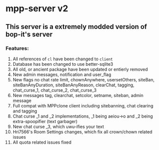 # mpp-server v2
## This server is a extremely modded version of bop-it's server
### Features:
1. All references of `cl` have been changed to `client`
2. Database has been changed to use better-sqlite3
3. All old, or ancient package have been updated or entierly removed
4. New admin messages, notification and user_flag
5. New flags
no chat rate limit, chownAnywhere, usersetOthers, siteBan, siteBanAnyDuration, siteBanAnyReason, clearChat, tagging, chat_curse_1, chat_curse_2, chat_curse_3
6. New messages
tag, clearchat, setcolor, setname, siteban, admin message
7. Full compat with MPPclone client including sitebanning, chat clearing and tagging
8. Chat curse _1 and _2 implementations, _1 being aeiou->o and _2 being extra-spoopifier (text garbager)
9. New chat curse _3, which uwu-ifies your text
10. Hri7566's Room Settings changes, which fix all crown/chown related issues
11. All quota related issues fixed
